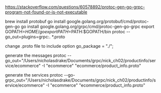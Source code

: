 https://stackoverflow.com/questions/60578892/protoc-gen-go-grpc-program-not-found-or-is-not-executable

brew install protobuf
go install google.golang.org/protobuf/cmd/protoc-gen-go
go install google.golang.org/grpc/cmd/protoc-gen-go-grpc
export GOPATH=$HOME/go
export PATH=$PATH:$GOPATH/bin
protoc --go_out=plugins=grpc:. *.proto

change .proto file to include
option go_package = "./";

generate the messages
protoc --go_out="/Users/nicholasdrake/Documents/grpc/nick_ch02/productinfo/service/ecommerce" -I "ecommerce" "ecommerce/product_info.proto"

generate the services
protoc --go-grpc_out="/Users/nicholasdrake/Documents/grpc/nick_ch02/productinfo/service/ecommerce" -I "ecommerce" "ecommerce/product_info.proto"